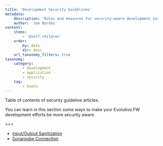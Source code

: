 ```yaml
---
title: 'Development Security Guidelines'
metadata:
    description: 'Rules and measures for security-aware development inside EvolutivoFW.'
    author: 'Joe Bordes'
content:
    items:
        - '@self.children'
    order:
        by: date
        dir: desc
    url_taxonomy_filters: true
taxonomy:
    category:
        - development
        - application
        - security
    tag:
        - howto
---
```


Table of contents of security guideline articles.

You can learn in this section some ways to make your Evolutivo.FW development efforts be more security aware.

===

- [Input/Output Sanitization](01.inputoutputsanitization)
- [Sonarqube Connection](02.sqconnection)

